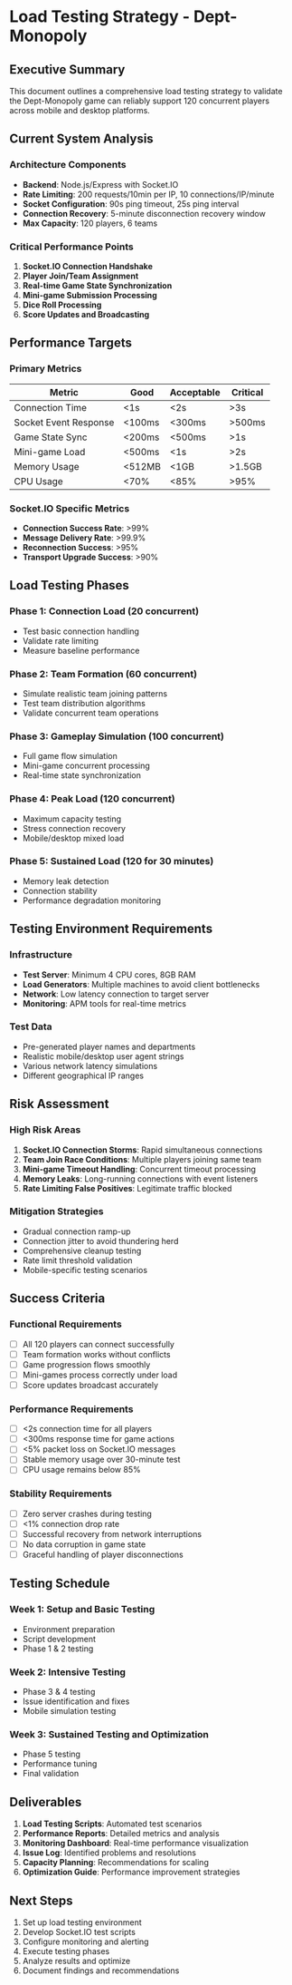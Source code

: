 # Load Testing Strategy - Dept-Monopoly

## Executive Summary
This document outlines a comprehensive load testing strategy to validate the Dept-Monopoly game can reliably support 120 concurrent players across mobile and desktop platforms.

## Current System Analysis

### Architecture Components
- **Backend**: Node.js/Express with Socket.IO
- **Rate Limiting**: 200 requests/10min per IP, 10 connections/IP/minute
- **Socket Configuration**: 90s ping timeout, 25s ping interval
- **Connection Recovery**: 5-minute disconnection recovery window
- **Max Capacity**: 120 players, 6 teams

### Critical Performance Points
1. **Socket.IO Connection Handshake**
2. **Player Join/Team Assignment**
3. **Real-time Game State Synchronization**
4. **Mini-game Submission Processing**
5. **Dice Roll Processing**
6. **Score Updates and Broadcasting**

## Performance Targets

### Primary Metrics
| Metric | Good | Acceptable | Critical |
|--------|------|------------|----------|
| Connection Time | <1s | <2s | >3s |
| Socket Event Response | <100ms | <300ms | >500ms |
| Game State Sync | <200ms | <500ms | >1s |
| Mini-game Load | <500ms | <1s | >2s |
| Memory Usage | <512MB | <1GB | >1.5GB |
| CPU Usage | <70% | <85% | >95% |

### Socket.IO Specific Metrics
- **Connection Success Rate**: >99%
- **Message Delivery Rate**: >99.9%
- **Reconnection Success**: >95%
- **Transport Upgrade Success**: >90%

## Load Testing Phases

### Phase 1: Connection Load (20 concurrent)
- Test basic connection handling
- Validate rate limiting
- Measure baseline performance

### Phase 2: Team Formation (60 concurrent)
- Simulate realistic team joining patterns
- Test team distribution algorithms
- Validate concurrent team operations

### Phase 3: Gameplay Simulation (100 concurrent)
- Full game flow simulation
- Mini-game concurrent processing
- Real-time state synchronization

### Phase 4: Peak Load (120 concurrent)
- Maximum capacity testing
- Stress connection recovery
- Mobile/desktop mixed load

### Phase 5: Sustained Load (120 for 30 minutes)
- Memory leak detection
- Connection stability
- Performance degradation monitoring

## Testing Environment Requirements

### Infrastructure
- **Test Server**: Minimum 4 CPU cores, 8GB RAM
- **Load Generators**: Multiple machines to avoid client bottlenecks
- **Network**: Low latency connection to target server
- **Monitoring**: APM tools for real-time metrics

### Test Data
- Pre-generated player names and departments
- Realistic mobile/desktop user agent strings
- Various network latency simulations
- Different geographical IP ranges

## Risk Assessment

### High Risk Areas
1. **Socket.IO Connection Storms**: Rapid simultaneous connections
2. **Team Join Race Conditions**: Multiple players joining same team
3. **Mini-game Timeout Handling**: Concurrent timeout processing
4. **Memory Leaks**: Long-running connections with event listeners
5. **Rate Limiting False Positives**: Legitimate traffic blocked

### Mitigation Strategies
- Gradual connection ramp-up
- Connection jitter to avoid thundering herd
- Comprehensive cleanup testing
- Rate limit threshold validation
- Mobile-specific testing scenarios

## Success Criteria

### Functional Requirements
- [ ] All 120 players can connect successfully
- [ ] Team formation works without conflicts
- [ ] Game progression flows smoothly
- [ ] Mini-games process correctly under load
- [ ] Score updates broadcast accurately

### Performance Requirements
- [ ] <2s connection time for all players
- [ ] <300ms response time for game actions
- [ ] <5% packet loss on Socket.IO messages
- [ ] Stable memory usage over 30-minute test
- [ ] CPU usage remains below 85%

### Stability Requirements
- [ ] Zero server crashes during testing
- [ ] <1% connection drop rate
- [ ] Successful recovery from network interruptions
- [ ] No data corruption in game state
- [ ] Graceful handling of player disconnections

## Testing Schedule

### Week 1: Setup and Basic Testing
- Environment preparation
- Script development
- Phase 1 & 2 testing

### Week 2: Intensive Testing
- Phase 3 & 4 testing
- Issue identification and fixes
- Mobile simulation testing

### Week 3: Sustained Testing and Optimization
- Phase 5 testing
- Performance tuning
- Final validation

## Deliverables

1. **Load Testing Scripts**: Automated test scenarios
2. **Performance Reports**: Detailed metrics and analysis
3. **Monitoring Dashboard**: Real-time performance visualization
4. **Issue Log**: Identified problems and resolutions
5. **Capacity Planning**: Recommendations for scaling
6. **Optimization Guide**: Performance improvement strategies

## Next Steps

1. Set up load testing environment
2. Develop Socket.IO test scripts
3. Configure monitoring and alerting
4. Execute testing phases
5. Analyze results and optimize
6. Document findings and recommendations